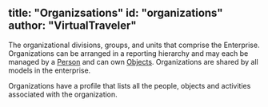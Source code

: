 title: "Organizsations"
id: "organizations" 
author: "VirtualTraveler"
---
The organizational divisions, groups, and units that comprise the Enterprise. Organizations can be arranged in a reporting hierarchy and may each be managed by a [Person](/key-concepts/facts_and_dimensions/people/) and can own [Objects](/key-concept/facts_and_dimensions/object). Organizations are shared by all models in the enterprise. 

Organizations have a profile that lists all the people, objects and activities associated with the organization.  